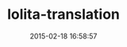 ---
layout: post
title:  "lolita-translation"
repo:   "ithouse/lolita-translation"
date:   2015-02-18 16:58:57
gemurl: http://github.com/ithouse/lolita-translation
---